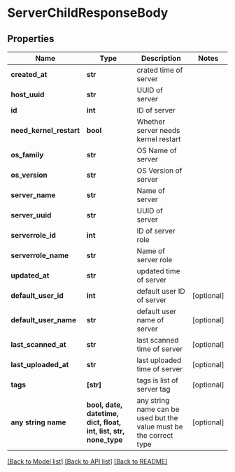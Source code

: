 # ServerChildResponseBody


## Properties
Name | Type | Description | Notes
------------ | ------------- | ------------- | -------------
**created_at** | **str** | crated time of server | 
**host_uuid** | **str** | UUID of server | 
**id** | **int** | ID of server | 
**need_kernel_restart** | **bool** | Whether server needs kernel restart | 
**os_family** | **str** | OS Name of server | 
**os_version** | **str** | OS Version of server | 
**server_name** | **str** | Name of server | 
**server_uuid** | **str** | UUID of server | 
**serverrole_id** | **int** | ID of server role | 
**serverrole_name** | **str** | Name of server role | 
**updated_at** | **str** | updated time of server | 
**default_user_id** | **int** | default user ID of server | [optional] 
**default_user_name** | **str** | default user name of server | [optional] 
**last_scanned_at** | **str** | last scanned time of server | [optional] 
**last_uploaded_at** | **str** | last uploaded time of server | [optional] 
**tags** | **[str]** | tags is list of server tag | [optional] 
**any string name** | **bool, date, datetime, dict, float, int, list, str, none_type** | any string name can be used but the value must be the correct type | [optional]

[[Back to Model list]](../README.md#documentation-for-models) [[Back to API list]](../README.md#documentation-for-api-endpoints) [[Back to README]](../README.md)



